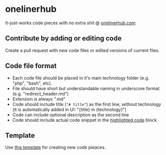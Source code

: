 # onelinerhub
It-just-works code pieces with no extra shit @ [onelinerhub.com](https://onelinerhub.com/)

## Contribute by adding or editing code
Create a pull request with new code files or edited versions of current files.

## Code file format
- Each code file should be placed in it's main technology folder (e.g. "php", "bash", etc).
- File should have short but understandable naming in underscore format (e.g. "redirect_header.md")
- Extension is always ".md"
- Code should include title (```"# title"```) as the first line, without technology (it is automatically added in UI: "{title} in {technology}")
- Code can include optional description as the second line
- Code should include actual code snippet in the [highlighted code](https://guides.github.com/features/mastering-markdown/) block

## Template
Use [this template](/template.md) for creating new code pieaces.

